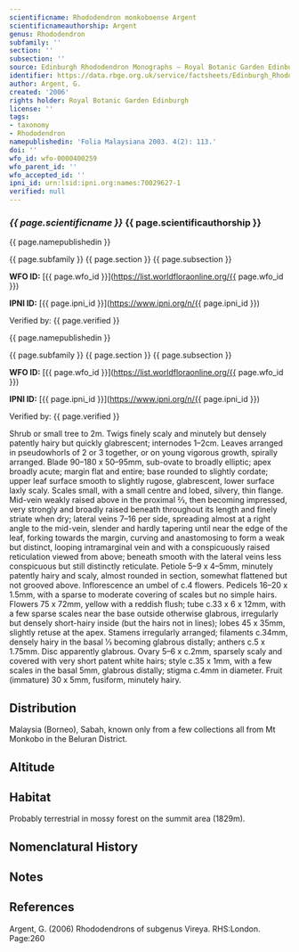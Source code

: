 ```yaml
---
scientificname: Rhododendron monkoboense Argent
scientificnameauthorship: Argent
genus: Rhododendron
subfamily: ''
section: ''
subsection: ''
source: Edinburgh Rhododendron Monographs – Royal Botanic Garden Edinburgh
identifier: https://data.rbge.org.uk/service/factsheets/Edinburgh_Rhododendron_Monographs.xhtml
author: Argent, G.
created: '2006'
rights holder: Royal Botanic Garden Edinburgh
license: ''
tags:
- taxonomy
- Rhododendron
namepublishedin: 'Folia Malaysiana 2003. 4(2): 113.'
doi: ''
wfo_id: wfo-0000400259
wfo_parent_id: ''
wfo_accepted_id: ''
ipni_id: urn:lsid:ipni.org:names:70029627-1
verified: null
---
```

### _{{ page.scientificname }}_ {{ page.scientificauthorship }}
 {{ page.namepublishedin }}

{{ page.subfamily }} {{ page.section }} {{ page.subsection }}

**WFO ID:** [{{ page.wfo_id }}](https://list.worldfloraonline.org/{{ page.wfo_id }})

**IPNI ID:** [{{ page.ipni_id }}](https://www.ipni.org/n/{{ page.ipni_id }})

Verified by: {{ page.verified }}

 {{ page.namepublishedin }}

{{ page.subfamily }} {{ page.section }} {{ page.subsection }}

**WFO ID:** [{{ page.wfo_id }}](https://list.worldfloraonline.org/{{ page.wfo_id }})

**IPNI ID:** [{{ page.ipni_id }}](https://www.ipni.org/n/{{ page.ipni_id }})

Verified by: {{ page.verified }}



Shrub or small tree to 2m. Twigs finely scaly and minutely but densely patently hairy but quickly glabrescent; internodes 1–2cm. Leaves arranged in pseudo­whorls of 2 or 3 together, or on young vigorous growth, spirally arranged. Blade 90–180 x 50–95mm, sub-ovate to broadly elliptic; apex broadly acute; margin flat and entire; base rounded to slightly cordate; upper leaf surface smooth to slightly rugose, glabrescent, lower surface laxly scaly. Scales small, with a small centre and lobed, silvery, thin flange. Mid-vein weakly raised above in the proximal 2⁄3, then becoming impressed, very strongly and broadly raised beneath throughout its length and finely striate when dry; lateral veins 7–16 per side, spreading almost at a right angle to the mid-vein, slender and hardly tapering until near the edge of the leaf, forking towards the margin, curving and anastomosing to form a weak but distinct, looping intramarginal vein and with a conspicuously raised reticulation viewed from above; beneath smooth with the lateral veins less conspicuous but still distinctly reticulate. Petiole 5–9 x 4–5mm, minutely patently hairy and scaly, almost rounded in section, somewhat flattened but not grooved above. Inflorescence an umbel of c.4 flowers. Pedicels 16–20 x 1.5mm, with a sparse to moderate covering of scales but no simple hairs. Flowers 75 x 72mm, yellow with a reddish flush; tube c.33 x 6 x 12mm, with a few sparse scales near the base outside otherwise glabrous, irregularly but densely short-hairy inside (but the hairs not in lines); lobes 45 x 35mm, slightly retuse at the apex. Stamens irregularly arranged; filaments c.34mm, densely hairy in the basal 1⁄3 becoming glabrous distally; anthers c.5 x 1.75mm. Disc apparently glabrous. Ovary 5–6 x c.2mm, sparsely scaly and covered with very short patent white hairs; style c.35 x 1mm, with a few scales in the basal 5mm, glabrous distally; stigma c.4mm in diameter. Fruit (immature) 30 x 5mm, fusiform, minutely hairy.

## Distribution
Malaysia (Borneo), Sabah, known only from a few collections all from Mt Monkobo in the Beluran District.

## Altitude


## Habitat
Probably terrestrial in mossy forest on the summit area (1829m).

## Nomenclatural History

                       
## Notes


## References

Argent, G. (2006) Rhododendrons of subgenus Vireya. RHS:London. Page:260
